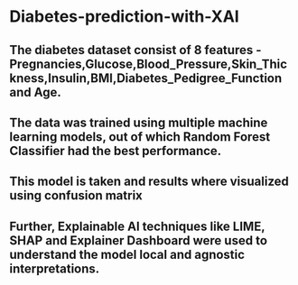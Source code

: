 # Diabetes-prediction-with-XAI
## The diabetes dataset consist of 8 features - Pregnancies,Glucose,Blood_Pressure,Skin_Thickness,Insulin,BMI,Diabetes_Pedigree_Function and Age.
## The data was trained using multiple machine learning models, out of which Random Forest Classifier had the best performance.
## This model is taken and results where visualized using confusion matrix
## Further, Explainable AI techniques like LIME, SHAP and Explainer Dashboard were used to understand the model local and agnostic interpretations.
